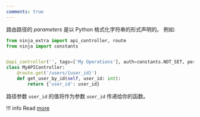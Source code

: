 ```yaml
---
comments: true
---
```

路由路径的 _parameters_ 是以 Python 格式化字符串的形式声明的。
例如:

```python hl_lines="7 8"
from ninja_extra import api_controller, route
from ninja import constants


@api_controller('', tags=['My Operations'], auth=constants.NOT_SET, permissions=[])
class MyAPIController:
    @route.get('/users/{user_id}')
    def get_user_by_id(self, user_id: int):
        return {'user_id': user_id}
```

路径参数 `user_id` 的值将作为参数 `user_id` 传递给你的函数。

!!! info
    Read [more](https://django-ninja.cn/tutorial/path-params/)